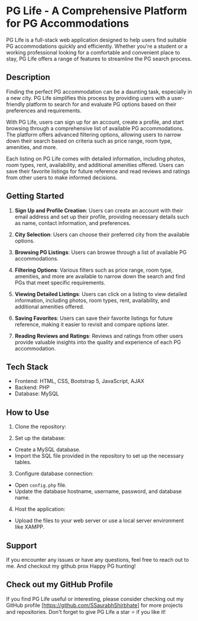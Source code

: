# PG Life - A Comprehensive Platform for PG Accommodations

PG Life is a full-stack web application designed to help users find suitable PG accommodations quickly and efficiently. Whether you're a student or a working professional looking for a comfortable and convenient place to stay, PG Life offers a range of features to streamline the PG search process.

## Description

Finding the perfect PG accommodation can be a daunting task, especially in a new city. PG Life simplifies this process by providing users with a user-friendly platform to search for and evaluate PG options based on their preferences and requirements.

With PG Life, users can sign up for an account, create a profile, and start browsing through a comprehensive list of available PG accommodations. The platform offers advanced filtering options, allowing users to narrow down their search based on criteria such as price range, room type, amenities, and more.

Each listing on PG Life comes with detailed information, including photos, room types, rent, availability, and additional amenities offered. Users can save their favorite listings for future reference and read reviews and ratings from other users to make informed decisions.

## Getting Started

1. **Sign Up and Profile Creation**: Users can create an account with their email address and set up their profile, providing necessary details such as name, contact information, and preferences.

2. **City Selection**: Users can choose their preferred city from the available options.

3. **Browsing PG Listings**: Users can browse through a list of available PG accommodations.

4. **Filtering Options**: Various filters such as price range, room type, amenities, and more are available to narrow down the search and find PGs that meet specific requirements.

5. **Viewing Detailed Listings**: Users can click on a listing to view detailed information, including photos, room types, rent, availability, and additional amenities offered.

6. **Saving Favorites**: Users can save their favorite listings for future reference, making it easier to revisit and compare options later.

7. **Reading Reviews and Ratings**: Reviews and ratings from other users provide valuable insights into the quality and experience of each PG accommodation.

## Tech Stack

- Frontend: HTML, CSS, Bootstrap 5, JavaScript, AJAX
- Backend: PHP
- Database: MySQL

## How to Use

1. Clone the repository:

2. Set up the database:
- Create a MySQL database.
- Import the SQL file provided in the repository to set up the necessary tables.

3. Configure database connection:
- Open `config.php` file.
- Update the database hostname, username, password, and database name.

4. Host the application:
- Upload the files to your web server or use a local server environment like XAMPP.

## Support

If you encounter any issues or have any questions, feel free to reach out to me.
And checkout my github prox
Happy PG hunting!
## Check out my GitHub Profile

If you find PG Life useful or interesting, please consider checking out my GitHub profile [https://github.com/SSaurabhShirbhate] for more projects and repositories. Don't forget to give PG Life a star ⭐️ if you like it!

